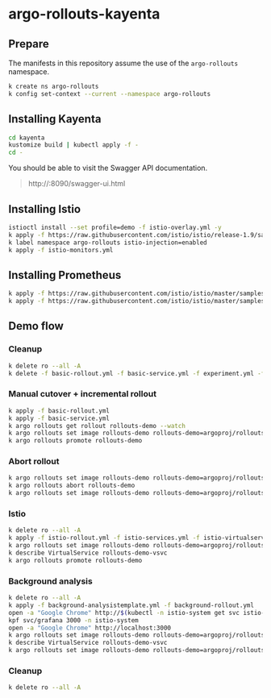 # argo-rollouts-kayenta

## Prepare

The manifests in this repository assume the use of the `argo-rollouts` namespace.
```bash
k create ns argo-rollouts
k config set-context --current --namespace argo-rollouts
```

## Installing Kayenta

```bash
cd kayenta
kustomize build | kubectl apply -f -
cd -
```

You should be able to visit the Swagger API documentation.
> http://<kayenta-service-external-ip>:8090/swagger-ui.html

## Installing Istio

```bash
istioctl install --set profile=demo -f istio-overlay.yml -y
k apply -f https://raw.githubusercontent.com/istio/istio/release-1.9/samples/addons/kiali.yaml
k label namespace argo-rollouts istio-injection=enabled
k apply -f istio-monitors.yml
```

## Installing Prometheus

```bash
k apply -f https://raw.githubusercontent.com/istio/istio/master/samples/addons/prometheus.yaml
k apply -f https://raw.githubusercontent.com/istio/istio/master/samples/addons/grafana.yaml
```

## Demo flow

### Cleanup
```bash
k delete ro --all -A
k delete -f basic-rollout.yml -f basic-service.yml -f experiment.yml -f istio-gateway.yml -f istio-rollout.yml -f istio-services.yml -f istio-virtualservice.yml
```

### Manual cutover + incremental rollout

```bash
k apply -f basic-rollout.yml
k apply -f basic-service.yml
k argo rollouts get rollout rollouts-demo --watch
k argo rollouts set image rollouts-demo rollouts-demo=argoproj/rollouts-demo:yellow
k argo rollouts promote rollouts-demo
```

### Abort rollout

```bash
k argo rollouts set image rollouts-demo rollouts-demo=argoproj/rollouts-demo:red
k argo rollouts abort rollouts-demo
k argo rollouts set image rollouts-demo rollouts-demo=argoproj/rollouts-demo:yellow
```

### Istio

```bash
k delete ro --all -A
k apply -f istio-rollout.yml -f istio-services.yml -f istio-virtualservice.yml -f istio-gateway.yml
k argo rollouts set image rollouts-demo rollouts-demo=argoproj/rollouts-demo:yellow
k describe VirtualService rollouts-demo-vsvc
k argo rollouts promote rollouts-demo
```

### Background analysis

```bash
k delete ro --all -A
k apply -f background-analysistemplate.yml -f background-rollout.yml
open -a "Google Chrome" http://$(kubectl -n istio-system get svc istio-ingressgateway -o json | jq -r .status.loadBalancer.ingress[0].ip)
kpf svc/grafana 3000 -n istio-system
open -a "Google Chrome" http://localhost:3000
k argo rollouts set image rollouts-demo rollouts-demo=argoproj/rollouts-demo:yellow
k describe VirtualService rollouts-demo-vsvc
k argo rollouts set image rollouts-demo rollouts-demo=argoproj/rollouts-demo:red
```

### Cleanup

```bash
k delete ro --all -A
```


